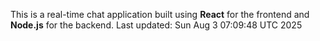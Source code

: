 This is a real-time chat application built using **React** for the frontend and **Node.js** for the backend.
Last updated: Sun Aug  3 07:09:48 UTC 2025
